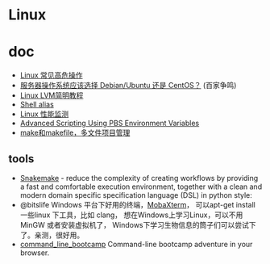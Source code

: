 # Linux

# doc

-  [Linux 常见高危操作](http://blogread.cn/it/article/6876?f=wb)
-  [服务器操作系统应该选择 Debian/Ubuntu 还是 CentOS？](http://www.zhihu.com/question/19599986) (百家争鸣)
-  [Linux LVM简明教程](http://linux.cn/article-3218-1.html)
-  [Shell alias](http://alias.sh/)
-  [Linux 性能监测](http://linux.cn/topic-linux-system-performance-monitoring.html)
-  [Advanced Scripting Using PBS Environment Variables](https://wiki.hpcc.msu.edu/display/hpccdocs/Advanced+Scripting+Using+PBS+Environment+Variables)
-  [make和makefile，多文件项目管理](http://segmentfault.com/a/1190000003756084?utm_source=Weibo&utm_medium=shareLink&utm_campaign=socialShare)

## tools

-  [Snakemake](https://bitbucket.org/johanneskoester/snakemake/wiki/browse/) - reduce the complexity of creating workflows by providing a fast and comfortable execution environment, together with a clean and modern domain specific specification language (DSL) in python style:
-  @bitslife Windows 平台下好用的终端，[MobaXterm](http://mobaxterm.mobatek.net/)， 可以apt-get install 一些linux 下工具，比如 clang， 想在Windows上学习Linux，可以不用 MinGW 或者安装虚拟机了， Windows下学习生物信息的筒子们可以尝试下了。亲测，很好用。
-  [command_line_bootcamp](https://github.com/blahah/command_line_bootcamp)  Command-line bootcamp adventure in your browser.
